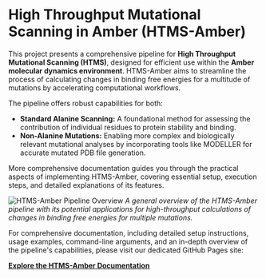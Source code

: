 # High Throughput Mutational Scanning in Amber (HTMS-Amber)

This project presents a comprehensive pipeline for **High Throughput Mutational Scanning (HTMS)**, designed for efficient use within the **Amber molecular dynamics environment**. HTMS-Amber aims to streamline the process of calculating changes in binding free energies for a multitude of mutations by accelerating computational workflows. 

The pipeline offers robust capabilities for both:
* **Standard Alanine Scanning:** A foundational method for assessing the contribution of individual residues to protein stability and binding.
* **Non-Alanine Mutations:** Enabling more complex and biologically relevant mutational analyses by incorporating tools like MODELLER for accurate mutated PDB file generation.

More comprehensive documentation guides you through the practical aspects of implementing HTMS-Amber, covering essential setup, execution steps, and detailed explanations of its features.

![HTMS-Amber Pipeline Overview](https://fergplace.github.io/HTMS_Amber/_static/TOC.png)
*A general overview of the HTMS-Amber pipeline with its potential applications for high-throughput calculations of changes in binding free energies for multiple mutations.*

For comprehensive documentation, including detailed setup instructions, usage examples, command-line arguments, and an in-depth overview of the pipeline's capabilities, please visit our dedicated GitHub Pages site:

[**Explore the HTMS-Amber Documentation**](https://fergplace.github.io/HTMS_Amber/)